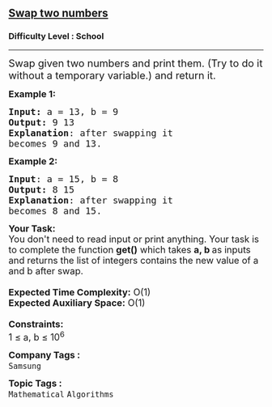 <h2><a href="https://www.geeksforgeeks.org/problems/swap-two-numbers3844/1?page=1&category=Recursion&sortBy=submissions">Swap two numbers</a></h2><h3>Difficulty Level : School</h3><hr><div class="problems_problem_content__Xm_eO"><p><span style="font-size: 20px;">Swap given two numbers and print them. (Try to do it without a temporary variable.) and return it.</span></p>
<p><span style="font-size: 18px;"><strong>Example 1:</strong></span></p>
<pre><span style="font-size: 18px;"><strong>Input: </strong>a = 13, b = 9
<strong>Output:</strong> 9 13
<strong>Explanation</strong>: after swapping it
becomes 9 and 13.
</span></pre>
<p><span style="font-size: 18px;"><strong>Example 2:</strong></span></p>
<pre><span style="font-size: 18px;"><strong>Input</strong>: a = 15, b = 8
<strong>Output:</strong> 8 15
<strong>Explanation</strong>: after swapping it
becomes 8 and 15.</span></pre>
<p><span style="font-size: 18px;"><strong>Your Task:&nbsp;&nbsp;</strong><br>You don't need to read input or print anything. Your task is to complete the function&nbsp;<strong>get()</strong>&nbsp;which takes&nbsp;<strong>a, b&nbsp;</strong>as inputs and returns the list of integers contains the new value of a and b after swap.<br><br><strong>Expected Time Complexity:</strong>&nbsp;O(1)<br><strong>Expected Auxiliary Space:</strong>&nbsp;O(1)<br><br><strong>Constraints:</strong><br>1 ≤ a, b ≤ 10<sup>6</sup></span></p></div><p><span style=font-size:18px><strong>Company Tags : </strong><br><code>Samsung</code>&nbsp;<br><p><span style=font-size:18px><strong>Topic Tags : </strong><br><code>Mathematical</code>&nbsp;<code>Algorithms</code>&nbsp;